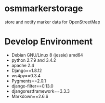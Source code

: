 osmmarkerstorage
================

store and notify marker data for OpenStreetMap

Develop Environment
===================
- Debian GNU/Linux 8 (jessie) amd64
- python 2.7.9 and 3.4.2
- apache 2.4
- Django==1.8.12
- ws4py==0.3.4
- Pygments==2.0.1
- django-filter==0.13.0
- djangorestframework==3.3.3
- Markdown==2.6.6
